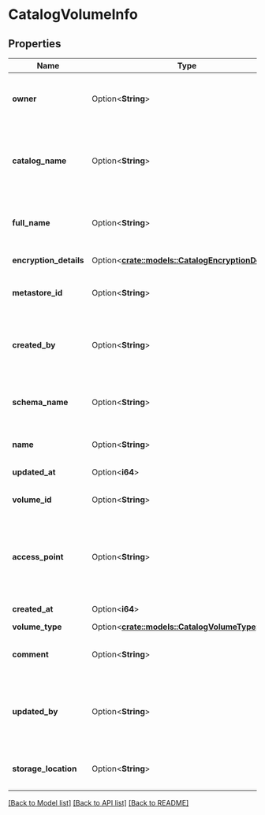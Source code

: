 # CatalogVolumeInfo

## Properties

Name | Type | Description | Notes
------------ | ------------- | ------------- | -------------
**owner** | Option<**String**> | The identifier of the user who owns the volume | [optional]
**catalog_name** | Option<**String**> | The name of the catalog where the schema and the volume are | [optional]
**full_name** | Option<**String**> | The three-level (fully qualified) name of the volume | [optional][readonly]
**encryption_details** | Option<[**crate::models::CatalogEncryptionDetails**](CatalogEncryptionDetails.md)> |  | [optional][readonly]
**metastore_id** | Option<**String**> | The unique identifier of the metastore | [optional][readonly]
**created_by** | Option<**String**> | The identifier of the user who created the volume | [optional][readonly]
**schema_name** | Option<**String**> | The name of the schema where the volume is | [optional]
**name** | Option<**String**> | The name of the volume | [optional]
**updated_at** | Option<**i64**> |  | [optional][readonly]
**volume_id** | Option<**String**> | The unique identifier of the volume | [optional][readonly]
**access_point** | Option<**String**> | The AWS access point to use when accesing s3 for this external location. | [optional][readonly]
**created_at** | Option<**i64**> |  | [optional][readonly]
**volume_type** | Option<[**crate::models::CatalogVolumeType**](CatalogVolumeType.md)> |  | [optional]
**comment** | Option<**String**> | The comment attached to the volume | [optional]
**updated_by** | Option<**String**> | The identifier of the user who updated the volume last time | [optional][readonly]
**storage_location** | Option<**String**> | The storage location on the cloud | [optional]

[[Back to Model list]](../README.md#documentation-for-models) [[Back to API list]](../README.md#documentation-for-api-endpoints) [[Back to README]](../README.md)


